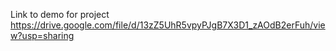 Link to demo for project https://drive.google.com/file/d/13zZ5UhR5vpyPJgB7X3D1_zAOdB2erFuh/view?usp=sharing
